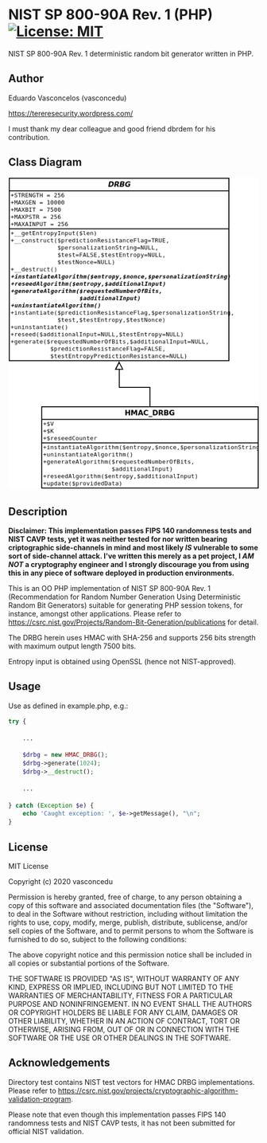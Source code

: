 # NIST SP 800-90A Rev. 1 (PHP) [![License: MIT](https://img.shields.io/badge/License-MIT-yellow.svg)](https://opensource.org/licenses/MIT)

NIST SP 800-90A Rev. 1 deterministic random bit generator written in PHP.

## Author 

Eduardo Vasconcelos (vasconcedu)

https://tereresecurity.wordpress.com/

I must thank my dear colleague and good friend dbrdem for his contribution. 

## Class Diagram 

![class diagram](https://github.com/vasconcedu/nist-sp-800-90a-rev1-php/raw/main/classes.png)

## Description

**Disclaimer: This implementation passes FIPS 140 randomness tests and NIST CAVP tests, yet it was neither tested for nor written bearing criptographic side-channels in mind and most likely _IS_ vulnerable to some sort of side-channel attack. I've written this merely as a pet project, I _AM NOT_ a cryptography engineer and I strongly discourage you from using this in any piece of software deployed in production environments.**

This is an OO PHP implementation of NIST SP 800-90A Rev. 1 (Recommendation for Random Number Generation Using Deterministic Random Bit Generators) suitable for generating PHP session tokens, for instance, amongst other applications. Please refer to https://csrc.nist.gov/Projects/Random-Bit-Generation/publications for detail.

The DRBG herein uses HMAC with SHA-256 and supports 256 bits strength with maximum output length 7500 bits.

Entropy input is obtained using OpenSSL (hence not NIST-approved). 

## Usage

Use as defined in example.php, e.g.:

```php
try {
    
    ...
    
    $drbg = new HMAC_DRBG();
    $drbg->generate(1024);
    $drbg->__destruct();
    
    ...
    
} catch (Exception $e) {
    echo 'Caught exception: ', $e->getMessage(), "\n";
}
```

## License 

MIT License

Copyright (c) 2020 vasconcedu

Permission is hereby granted, free of charge, to any person obtaining a copy of this software and associated documentation files (the "Software"), to deal in the Software without restriction, including without limitation the rights to use, copy, modify, merge, publish, distribute, sublicense, and/or sell copies of the Software, and to permit persons to whom the Software is furnished to do so, subject to the following conditions:

The above copyright notice and this permission notice shall be included in all copies or substantial portions of the Software.

THE SOFTWARE IS PROVIDED "AS IS", WITHOUT WARRANTY OF ANY KIND, EXPRESS OR IMPLIED, INCLUDING BUT NOT LIMITED TO THE WARRANTIES OF MERCHANTABILITY, FITNESS FOR A PARTICULAR PURPOSE AND NONINFRINGEMENT. IN NO EVENT SHALL THE AUTHORS OR COPYRIGHT HOLDERS BE LIABLE FOR ANY CLAIM, DAMAGES OR OTHER LIABILITY, WHETHER IN AN ACTION OF CONTRACT, TORT OR OTHERWISE, ARISING FROM, OUT OF OR IN CONNECTION WITH THE SOFTWARE OR THE USE OR OTHER DEALINGS IN THE SOFTWARE.

## Acknowledgements

Directory test contains NIST test vectors for HMAC DRBG implementations. Please refer to https://csrc.nist.gov/projects/cryptographic-algorithm-validation-program.

Please note that even though this implementation passes FIPS 140 randomness tests and NIST CAVP tests, it has not been submitted for official NIST validation.
